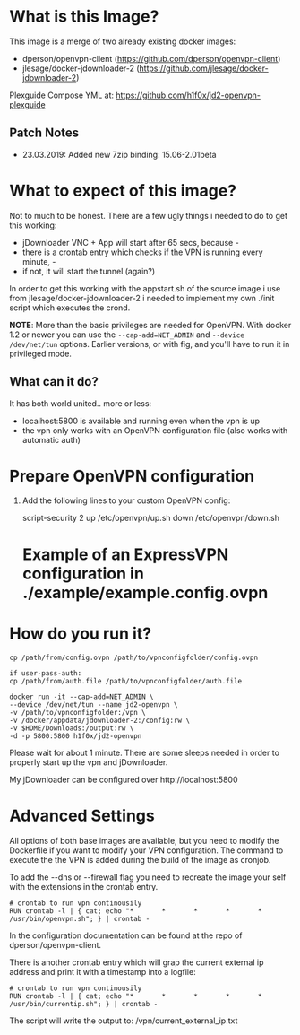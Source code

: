 # What is this Image?

This image is a merge of two already existing docker images:

- dperson/openvpn-client (https://github.com/dperson/openvpn-client)
- jlesage/docker-jdownloader-2 (https://github.com/jlesage/docker-jdownloader-2)

Plexguide Compose YML at: https://github.com/h1f0x/jd2-openvpn-plexguide

## Patch Notes

- 23.03.2019: Added new 7zip binding: 15.06-2.01beta

# What to expect of this image?

Not to much to be honest. There are a few ugly things i needed to do to get this working:

- jDownloader VNC + App will start after 65 secs, because -
- there is a crontab entry which checks if the VPN is running every minute, -
- if not, it will start the tunnel (again?)

In order to get this working with the appstart.sh of the source image i use from jlesage/docker-jdownloader-2 i needed to implement my own ./init script which executes the crond.


**NOTE**: More than the basic privileges are needed for OpenVPN. With docker 1.2
or newer you can use the `--cap-add=NET_ADMIN` and `--device /dev/net/tun`
options. Earlier versions, or with fig, and you'll have to run it in privileged
mode.


## What can it do?

It has both world united.. more or less:

- localhost:5800 is available and running even when the vpn is up
- the vpn only works with an OpenVPN configuration file (also works with automatic auth)

# Prepare OpenVPN configuration
1. Add the following lines to your custom OpenVPN config:


    script-security 2
    up /etc/openvpn/up.sh
    down /etc/openvpn/down.sh

    # Example of an ExpressVPN configuration in ./example/example.config.ovpn


# How do you run it?

    cp /path/from/config.ovpn /path/to/vpnconfigfolder/config.ovpn
    
    if user-pass-auth:
    cp /path/from/auth.file /path/to/vpnconfigfolder/auth.file
    
    docker run -it --cap-add=NET_ADMIN \
    --device /dev/net/tun --name jd2-openvpn \
    -v /path/to/vpnconfigfolder:/vpn \
    -v /docker/appdata/jdownloader-2:/config:rw \
    -v $HOME/Downloads:/output:rw \
    -d -p 5800:5800 h1f0x/jd2-openvpn
      
Please wait for about 1 minute. There are some sleeps needed in order to properly start up the vpn and jDownloader.

My jDownloader can be configured over http://localhost:5800
    
# Advanced Settings
All options of both base images are available, but you need to modify the Dockerfile if you want to modify your VPN configuration. The command to execute the the VPN is added during the build of the image as cronjob.

To add the --dns or --firewall flag you need to recreate the image your self with the extensions in the crontab entry.

    # crontab to run vpn continousily
    RUN crontab -l | { cat; echo "*       *       *       *       *       /usr/bin/openvpn.sh"; } | crontab -
    
In the configuration documentation can be found at the repo of dperson/openvpn-client.

There is another crontab entry which will grap the current external ip address and print it with a timestamp into a logfile:

    # crontab to run vpn continousily
    RUN crontab -l | { cat; echo "*       *       *       *       *       /usr/bin/currentip.sh"; } | crontab -
    
The script will write the output to: /vpn/current_external_ip.txt
